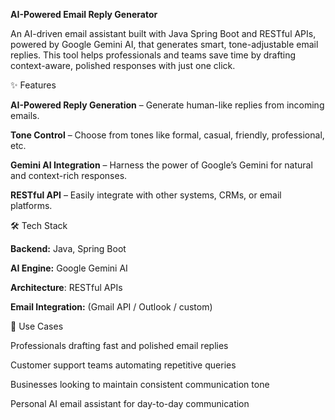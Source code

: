 **AI-Powered Email Reply Generator**

An AI-driven email assistant built with Java Spring Boot and RESTful APIs, powered by Google Gemini AI, that generates smart, tone-adjustable email replies. This tool helps professionals and teams save time by drafting context-aware, polished responses with just one click.

✨ Features

 **AI-Powered Reply Generation** – Generate human-like replies from incoming emails.

 **Tone Control** – Choose from tones like formal, casual, friendly, professional, etc.

 **Gemini AI Integration** – Harness the power of Google’s Gemini for natural and context-rich responses.

 **RESTful API** – Easily integrate with other systems, CRMs, or email platforms.

🛠️ Tech Stack

**Backend:** Java, Spring Boot

**AI Engine:** Google Gemini AI

**Architecture**: RESTful APIs

**Email Integration:** (Gmail API / Outlook / custom)

🚀 Use Cases

Professionals drafting fast and polished email replies

Customer support teams automating repetitive queries

Businesses looking to maintain consistent communication tone

Personal AI email assistant for day-to-day communication
